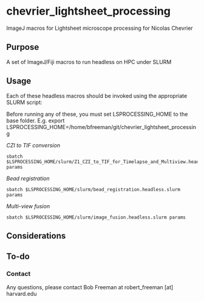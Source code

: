 # chevrier_lightsheet_processing
ImageJ macros for Lightsheet microscope processing for Nicolas Chevrier

## Purpose
A set of ImageJ/Fiji macros to run headless on HPC under SLURM

## Usage
Each of these headless macros should be invoked using the appropriate SLURM script:

Before running any of these, you must set LSPROCESSING_HOME to the base folder. E.g.
    export LSPROCESSING_HOME=/home/bfreeman/git/chevrier_lightsheet_processing
    
*CZI to TIF conversion*

    sbatch $LSPROCESSING_HOME/slurm/Z1_CZI_to_TIF_for_Timelapse_and_Multiview.headless.slurm params

*Bead registration*

    sbatch $LSPROCESSING_HOME/slurm/bead_registration.headless.slurm params

*Multi-view fusion*

    sbatch $LSPROCESSING_HOME/slurm/image_fusion.headless.slurm params

## Considerations


## To-do


### Contact
Any questions, please contact Bob Freeman at robert_freeman [at] harvard.edu

